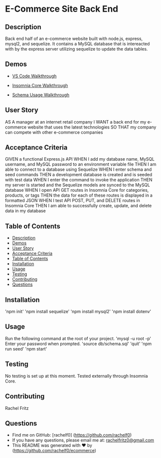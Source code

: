 # E-Commerce Site Back End

## Description
Back end half of an e-commerce website built with node.js, express, mysql2, and sequelize. It contains a MySQL database that is intereacted with by the express server utilizing sequelize to update the data tables.

## Demos
* [VS Code Walkthrough](https://drive.google.com/file/d/12LIgxmhXn4T3BxZX-zRINUZ4iL9UZ5Qd/view)
 
* [Insomnia Core Walkthrough](https://drive.google.com/file/d/1qHKzdIU0VcxjHzERE_ZLIIG_bV75UrSf/view)

* [Schema Usage Walkthrough](https://drive.google.com/file/d/1DWdDydTegOgkPCSq3rsYVIom6uvSwJfQ/view)

## User Story
AS A manager at an internet retail company
I WANT a back end for my e-commerce website that uses the latest technologies
SO THAT my company can compete with other e-commerce companies

## Acceptance Criteria
GIVEN a functional Express.js API
WHEN I add my database name, MySQL username, and MySQL password to an environment variable file
THEN I am able to connect to a database using Sequelize
WHEN I enter schema and seed commands
THEN a development database is created and is seeded with test data
WHEN I enter the command to invoke the application
THEN my server is started and the Sequelize models are synced to the MySQL database
WHEN I open API GET routes in Insomnia Core for categories, products, or tags
THEN the data for each of these routes is displayed in a formatted JSON
WHEN I test API POST, PUT, and DELETE routes in Insomnia Core
THEN I am able to successfully create, update, and delete data in my database

## Table of Contents
  - [Description](#description)
  - [Demos](#demos)
  - [User Story](#user-story)
  - [Acceptance Criteria](#acceptance-criteria)
  - [Table of Contents](#table-of-contents)
  - [Installation](#installation)
  - [Usage](#usage)
  - [Testing](#testing)
  - [Contributing](#contributing)
  - [Questions](#questions)

## Installation
'npm init'
'npm install sequelize'
'npm install mysql2'
'npm install dotenv'

## Usage
Run the following command at the root of your project.
'mysql -u root -p'
Enter your password when prompted.
'source db/schema.sql'
'quit'
'npm run seed'
'npm start'

## Testing
No testing is set up at this moment. Tested externally through Insomnia Core.

## Contributing
Rachel Fritz

## Questions
 - Find me on GitHub: [rachelf0] (https://github.com/rachelf0) 
  - If you have any questions, please email me at: rachelfritz0@gmail.com
  - This README was generated with ❤️ by (https://github.com/rachelf0/ecommerce)
